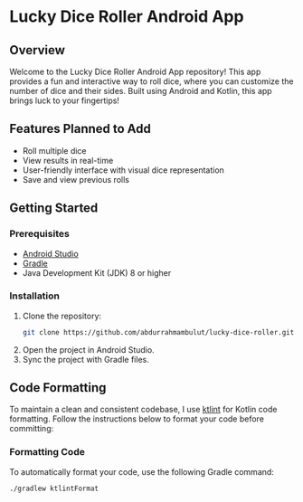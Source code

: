 # Lucky Dice Roller Android App

## Overview

Welcome to the Lucky Dice Roller Android App repository! This app provides a fun and interactive way to roll dice, where you can customize the number of dice and their sides. Built using Android and Kotlin, this app brings luck to your fingertips!

## Features Planned to Add

- Roll multiple dice
- View results in real-time
- User-friendly interface with visual dice representation
- Save and view previous rolls

## Getting Started

### Prerequisites

- [Android Studio](https://developer.android.com/studio)
- [Gradle](https://gradle.org/install/)
- Java Development Kit (JDK) 8 or higher

### Installation

1. Clone the repository:
    ```bash
    git clone https://github.com/abdurrahmambulut/lucky-dice-roller.git
    ```
2. Open the project in Android Studio.
3. Sync the project with Gradle files.

## Code Formatting

To maintain a clean and consistent codebase, I use [ktlint](https://ktlint.github.io/) for Kotlin code formatting. Follow the instructions below to format your code before committing:

### Formatting Code

To automatically format your code, use the following Gradle command:

```bash
./gradlew ktlintFormat
